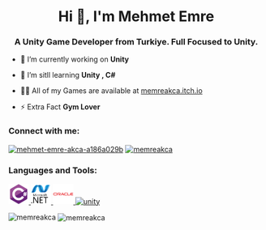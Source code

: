 <h1 align="center">Hi 👋, I'm Mehmet Emre</h1>
<h3 align="center">A Unity Game Developer from Turkiye. Full Focused to Unity.</h3>

- 🔭 I’m currently working on **Unity**

- 🌱 I’m sitll learning **Unity , C#**

- 👨‍💻 All of my Games are available at [memreakca.itch.io](memreakca.itch.io)

- ⚡ Extra Fact **Gym Lover**

<h3 align="left">Connect with me:</h3>
<p align="left">
<a href="https://linkedin.com/in/mehmet-emre-akca-a186a029b" target="blank"><img align="center" src="https://raw.githubusercontent.com/rahuldkjain/github-profile-readme-generator/master/src/images/icons/Social/linked-in-alt.svg" alt="mehmet-emre-akca-a186a029b" height="30" width="40" /></a>
<a href="https://instagram.com/memreakca" target="blank"><img align="center" src="https://raw.githubusercontent.com/rahuldkjain/github-profile-readme-generator/master/src/images/icons/Social/instagram.svg" alt="memreakca" height="30" width="40" /></a>
</p>

<h3 align="left">Languages and Tools:</h3>
<p align="left"> <a href="https://www.w3schools.com/cs/" target="_blank" rel="noreferrer"> <img src="https://raw.githubusercontent.com/devicons/devicon/master/icons/csharp/csharp-original.svg" alt="csharp" width="40" height="40"/> </a> <a href="https://dotnet.microsoft.com/" target="_blank" rel="noreferrer"> <img src="https://raw.githubusercontent.com/devicons/devicon/master/icons/dot-net/dot-net-original-wordmark.svg" alt="dotnet" width="40" height="40"/> </a> <a href="https://www.oracle.com/" target="_blank" rel="noreferrer"> <img src="https://raw.githubusercontent.com/devicons/devicon/master/icons/oracle/oracle-original.svg" alt="oracle" width="40" height="40"/> </a> <a href="https://unity.com/" target="_blank" rel="noreferrer"> <img src="https://www.vectorlogo.zone/logos/unity3d/unity3d-icon.svg" alt="unity" width="40" height="40"/> </a> </p>

<p><img align="left" src="https://github-readme-stats.vercel.app/api/top-langs?username=memreakca&show_icons=true&locale=en&layout=compact" alt="memreakca" /></p>

<p>&nbsp;<img align="center" src="https://github-readme-stats.vercel.app/api?username=memreakca&show_icons=true&locale=en" alt="memreakca" /></p>
